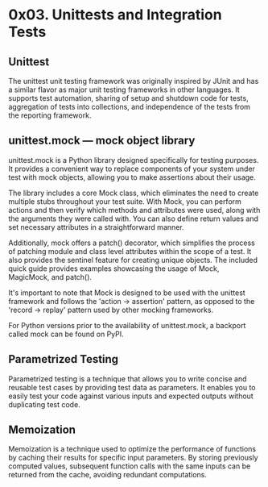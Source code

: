 # 0x03. Unittests and Integration Tests

## Unittest
The unittest unit testing framework was originally inspired by JUnit and has a similar flavor as major unit testing frameworks in other languages. It supports test automation, sharing of setup and shutdown code for tests, aggregation of tests into collections, and independence of the tests from the reporting framework.

## unittest.mock — mock object library
unittest.mock is a Python library designed specifically for testing purposes. It provides a convenient way to replace components of your system under test with mock objects, allowing you to make assertions about their usage.

The library includes a core Mock class, which eliminates the need to create multiple stubs throughout your test suite. With Mock, you can perform actions and then verify which methods and attributes were used, along with the arguments they were called with. You can also define return values and set necessary attributes in a straightforward manner.

Additionally, mock offers a patch() decorator, which simplifies the process of patching module and class level attributes within the scope of a test. It also provides the sentinel feature for creating unique objects. The included quick guide provides examples showcasing the usage of Mock, MagicMock, and patch().

It's important to note that Mock is designed to be used with the unittest framework and follows the 'action -> assertion' pattern, as opposed to the 'record -> replay' pattern used by other mocking frameworks.

For Python versions prior to the availability of unittest.mock, a backport called mock can be found on PyPI.

## Parametrized Testing
Parametrized testing is a technique that allows you to write concise and reusable test cases by providing test data as parameters. It enables you to easily test your code against various inputs and expected outputs without duplicating test code.

## Memoization
Memoization is a technique used to optimize the performance of functions by caching their results for specific input parameters. By storing previously computed values, subsequent function calls with the same inputs can be returned from the cache, avoiding redundant computations.
